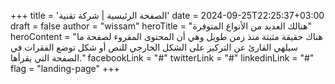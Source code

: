 +++
title = 'الصفحة الرئيسية | شركة تقنية'
date = 2024-09-25T22:25:37+03:00
draft = false
author = "wissam"
heroTitle = "هنالك العديد من الأنواع المتوفرة"
heroContent = "هناك حقيقة مثبتة منذ زمن طويل وهي أن المحتوى المقروء لصفحة ما سيلهي القارئ عن التركيز على الشكل الخارجي للنص أو شكل توضع الفقرات في الصفحة التي يقرأها."
facebookLink = "#"
twitterLink = "#"
linkedinLink = "#"
flag = "landing-page"
+++

